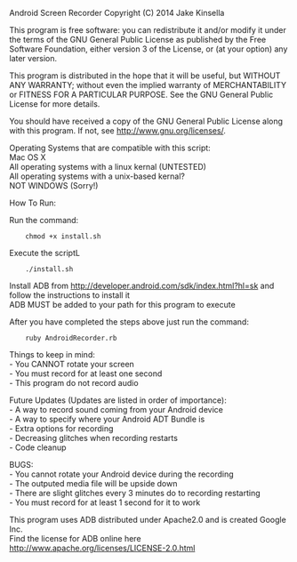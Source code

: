 Android Screen Recorder
Copyright (C) 2014  Jake Kinsella

This program is free software: you can redistribute it and/or modify
it under the terms of the GNU General Public License as published by
the Free Software Foundation, either version 3 of the License, or
(at your option) any later version.

This program is distributed in the hope that it will be useful,
but WITHOUT ANY WARRANTY; without even the implied warranty of
MERCHANTABILITY or FITNESS FOR A PARTICULAR PURPOSE.  See the
GNU General Public License for more details.

You should have received a copy of the GNU General Public License
along with this program.  If not, see <http://www.gnu.org/licenses/>.
    

Operating Systems that are compatible with this script:  
Mac OS X  
All operating systems with a linux kernal (UNTESTED)  
All operating systems with a unix-based kernal?  
NOT WINDOWS (Sorry!)

How To Run:  

Run the command:
```
	chmod +x install.sh
```

Execute the scriptL
```
	./install.sh
```
  
Install ADB from http://developer.android.com/sdk/index.html?hl=sk and follow the instructions to install it  
ADB MUST be added to your path for this program to execute  

After you have completed the steps above just run the command:  
```
	ruby AndroidRecorder.rb
```

Things to keep in mind:  
	- You CANNOT rotate your screen  
	- You must record for at least one second  
	- This program do not record audio  

Future Updates (Updates are listed in order of importance):  
	- A way to record sound coming from your Android device  
	- A way to specify where your Android ADT Bundle is  
	- Extra options for recording  
	- Decreasing glitches when recording restarts  
	- Code cleanup  


BUGS:  
	- You cannot rotate your Android device during the recording  
	- The outputed media file will be upside down  
	- There are slight glitches every 3 minutes do to recording restarting  
	- You must record for at least 1 second for it to work  

This program uses ADB distributed under Apache2.0 and is created Google Inc.  
Find the license for ADB online here http://www.apache.org/licenses/LICENSE-2.0.html  